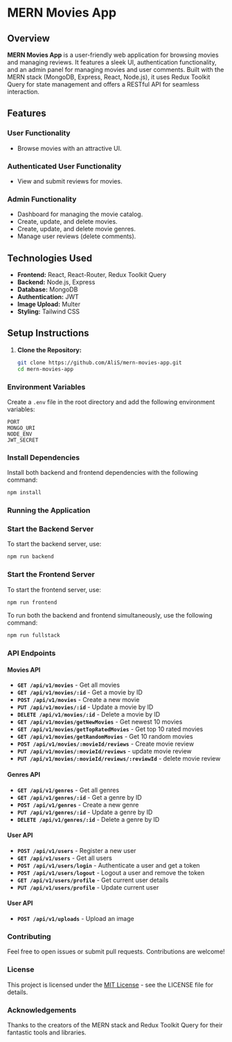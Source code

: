 # MERN Movies App

## Overview

**MERN Movies App** is a user-friendly web application for browsing movies and managing reviews. It features a sleek UI, authentication functionality, and an admin panel for managing movies and user comments. Built with the MERN stack (MongoDB, Express, React, Node.js), it uses Redux Toolkit Query for state management and offers a RESTful API for seamless interaction.

## Features

### User Functionality

- Browse movies with an attractive UI.

### Authenticated User Functionality

- View and submit reviews for movies.

### Admin Functionality

- Dashboard for managing the movie catalog.
- Create, update, and delete movies.
- Create, update, and delete movie genres.
- Manage user reviews (delete comments).

## Technologies Used

- **Frontend:** React, React-Router, Redux Toolkit Query
- **Backend:** Node.js, Express
- **Database:** MongoDB
- **Authentication:** JWT
- **Image Upload:** Multer
- **Styling:** Tailwind CSS

## Setup Instructions

1. **Clone the Repository:**

   ```bash
   git clone https://github.com/AliS/mern-movies-app.git
   cd mern-movies-app
   ```

### Environment Variables

Create a `.env` file in the root directory and add the following environment variables:

```plaintext
PORT
MONGO_URI
NODE_ENV
JWT_SECRET
```

### Install Dependencies

Install both backend and frontend dependencies with the following command:

```bash
npm install
```

### Running the Application

### Start the Backend Server

To start the backend server, use:

```bash
npm run backend
```

### Start the Frontend Server

To start the frontend server, use:

```bash
npm run frontend
```

To run both the backend and frontend simultaneously, use the following command:

```bash
npm run fullstack
```

### API Endpoints

#### Movies API

- **`GET /api/v1/movies`** - Get all movies
- **`GET /api/v1/movies/:id`** - Get a movie by ID
- **`POST /api/v1/movies`** - Create a new movie
- **`PUT /api/v1/movies/:id`** - Update a movie by ID
- **`DELETE /api/v1/movies/:id`** - Delete a movie by ID
- **`GET /api/v1/movies/getNewMovies`** - Get newest 10 movies
- **`GET /api/v1/movies/getTopRatedMovies`** - Get top 10 rated movies
- **`GET /api/v1/movies/getRandomMovies`** - Get 10 random movies
- **`POST /api/v1/movies/:movieId/reviews`** - Create movie review
- **`PUT /api/v1/movies/:movieId/reviews`** - update movie review
- **`PUT /api/v1/movies/:movieId/reviews/:reviewId`** - delete movie review

#### Genres API

- **`GET /api/v1/genres`** - Get all genres
- **`GET /api/v1/genres/:id`** - Get a genre by ID
- **`POST /api/v1/genres`** - Create a new genre
- **`PUT /api/v1/genres/:id`** - Update a genre by ID
- **`DELETE /api/v1/genres/:id`** - Delete a genre by ID

#### User API

- **`POST /api/v1/users`** - Register a new user
- **`GET /api/v1/users`** - Get all users
- **`POST /api/v1/users/login`** - Authenticate a user and get a token
- **`POST /api/v1/users/logout`** - Logout a user and remove the token
- **`GET /api/v1/users/profile`** - Get current user details
- **`PUT /api/v1/users/profile`** - Update current user

#### User API

- **`POST /api/v1/uploads`** - Upload an image

### Contributing

Feel free to open issues or submit pull requests. Contributions are welcome!

### License

This project is licensed under the [MIT License](LICENSE) - see the LICENSE file for details.

### Acknowledgements

Thanks to the creators of the MERN stack and Redux Toolkit Query for their fantastic tools and libraries.
